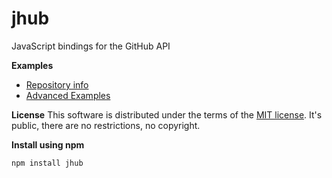 jhub
==========
JavaScript bindings for the GitHub API

**Examples**
* [Repository info](https://github.com/TangChr/jhub/wiki/Examples)
* [Advanced Examples](https://github.com/TangChr/jhub/wiki/Advanced-Examples)

**License**
This software is distributed under the terms of the [MIT license](https://github.com/TangChr/jhub/raw/master/LICENSE.md). It's public, there are no restrictions, no copyright.

**Install using npm**
```
npm install jhub
```
